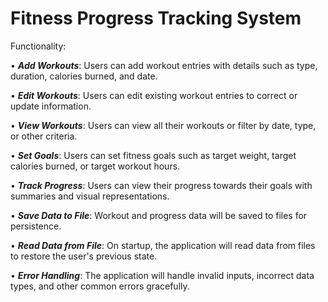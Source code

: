 # Fitness Progress Tracking System

Functionality:

•	**_Add Workouts_**: Users can add workout entries with details such as type, duration, calories burned, and date.

•	**_Edit Workouts_**: Users can edit existing workout entries to correct or update information.

•	**_View Workouts_**: Users can view all their workouts or filter by date, type, or other criteria.

•	**_Set Goals_**: Users can set fitness goals such as target weight, target calories burned, or target workout hours.

•	**_Track Progress_**: Users can view their progress towards their goals with summaries and visual representations.

•	**_Save Data to File_**: Workout and progress data will be saved to files for persistence.

•	**_Read Data from File_**: On startup, the application will read data from files to restore the user's previous state.

•	**_Error Handling_**: The application will handle invalid inputs, incorrect data types, and other common errors gracefully.
